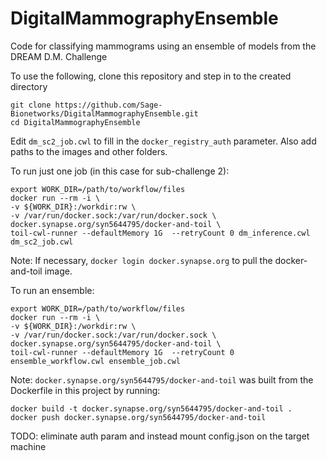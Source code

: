 # DigitalMammographyEnsemble
Code for classifying mammograms using an ensemble of models from the DREAM D.M. Challenge

To use the following, clone this repository and step in to the created directory
```
git clone https://github.com/Sage-Bionetworks/DigitalMammographyEnsemble.git
cd DigitalMammographyEnsemble
```

Edit `dm_sc2_job.cwl` to fill in the `docker_registry_auth` parameter.  Also add paths to the images and other folders.

To run just one job (in this case for sub-challenge 2):
```
export WORK_DIR=/path/to/workflow/files
docker run --rm -i \
-v ${WORK_DIR}:/workdir:rw \
-v /var/run/docker.sock:/var/run/docker.sock \
docker.synapse.org/syn5644795/docker-and-toil \
toil-cwl-runner --defaultMemory 1G  --retryCount 0 dm_inference.cwl dm_sc2_job.cwl
```

Note:  If necessary, `docker login docker.synapse.org` to pull the docker-and-toil image.

To run an ensemble:
```
export WORK_DIR=/path/to/workflow/files
docker run --rm -i \
-v ${WORK_DIR}:/workdir:rw \
-v /var/run/docker.sock:/var/run/docker.sock \
docker.synapse.org/syn5644795/docker-and-toil \
toil-cwl-runner --defaultMemory 1G  --retryCount 0 ensemble_workflow.cwl ensemble_job.cwl
```
Note: `docker.synapse.org/syn5644795/docker-and-toil` was built from the Dockerfile in this project by running:

```
docker build -t docker.synapse.org/syn5644795/docker-and-toil .
docker push docker.synapse.org/syn5644795/docker-and-toil

```

TODO:  eliminate auth param and instead mount config.json on the target machine

